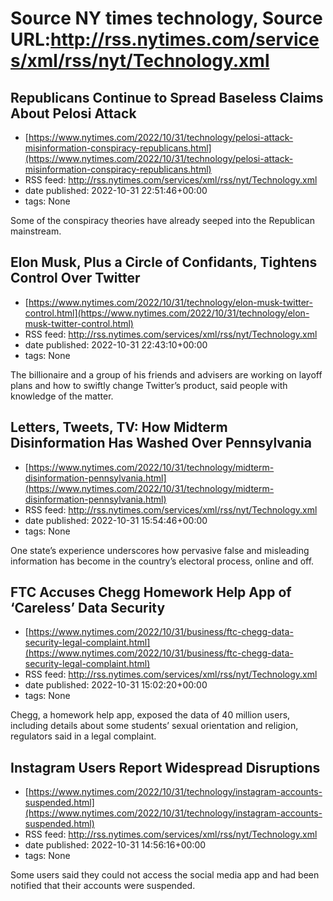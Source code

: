 # Source NY times technology, Source URL:http://rss.nytimes.com/services/xml/rss/nyt/Technology.xml

## Republicans Continue to Spread Baseless Claims About Pelosi Attack
 - [https://www.nytimes.com/2022/10/31/technology/pelosi-attack-misinformation-conspiracy-republicans.html](https://www.nytimes.com/2022/10/31/technology/pelosi-attack-misinformation-conspiracy-republicans.html)
 - RSS feed: http://rss.nytimes.com/services/xml/rss/nyt/Technology.xml
 - date published: 2022-10-31 22:51:46+00:00
 - tags: None

Some of the conspiracy theories have already seeped into the Republican mainstream.

## Elon Musk, Plus a Circle of Confidants, Tightens Control Over Twitter
 - [https://www.nytimes.com/2022/10/31/technology/elon-musk-twitter-control.html](https://www.nytimes.com/2022/10/31/technology/elon-musk-twitter-control.html)
 - RSS feed: http://rss.nytimes.com/services/xml/rss/nyt/Technology.xml
 - date published: 2022-10-31 22:43:10+00:00
 - tags: None

The billionaire and a group of his friends and advisers are working on layoff plans and how to swiftly change Twitter’s product, said people with knowledge of the matter.

## Letters, Tweets, TV: How Midterm Disinformation Has Washed Over Pennsylvania
 - [https://www.nytimes.com/2022/10/31/technology/midterm-disinformation-pennsylvania.html](https://www.nytimes.com/2022/10/31/technology/midterm-disinformation-pennsylvania.html)
 - RSS feed: http://rss.nytimes.com/services/xml/rss/nyt/Technology.xml
 - date published: 2022-10-31 15:54:46+00:00
 - tags: None

One state’s experience underscores how pervasive false and misleading information has become in the country’s electoral process, online and off.

## FTC Accuses Chegg Homework Help App of ‘Careless’ Data Security
 - [https://www.nytimes.com/2022/10/31/business/ftc-chegg-data-security-legal-complaint.html](https://www.nytimes.com/2022/10/31/business/ftc-chegg-data-security-legal-complaint.html)
 - RSS feed: http://rss.nytimes.com/services/xml/rss/nyt/Technology.xml
 - date published: 2022-10-31 15:02:20+00:00
 - tags: None

Chegg, a homework help app, exposed the data of 40 million users, including details about some students’ sexual orientation and religion, regulators said in a legal complaint.

## Instagram Users Report Widespread Disruptions
 - [https://www.nytimes.com/2022/10/31/technology/instagram-accounts-suspended.html](https://www.nytimes.com/2022/10/31/technology/instagram-accounts-suspended.html)
 - RSS feed: http://rss.nytimes.com/services/xml/rss/nyt/Technology.xml
 - date published: 2022-10-31 14:56:16+00:00
 - tags: None

Some users said they could not access the social media app and had been notified that their accounts were suspended.
